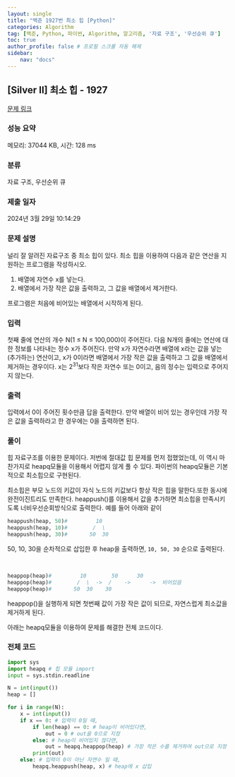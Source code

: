 ```yaml
---
layout: single
title: "백준 1927번 최소 힙 [Python]"
categories: Algorithm
tag: [백준, Python, 파이썬, Algorithm, 알고리즘, '자료 구조', '우선순위 큐']
toc: true
author_profile: false # 프로필 스크롤 자동 해제
sidebar:
    nav: "docs"
---
```

## [Silver II] 최소 힙 - 1927 

[문제 링크](https://www.acmicpc.net/problem/1927) 

### 성능 요약

메모리: 37044 KB, 시간: 128 ms

### 분류

자료 구조, 우선순위 큐

### 제출 일자

2024년 3월 29일 10:14:29

### 문제 설명

<p>널리 잘 알려진 자료구조 중 최소 힙이 있다. 최소 힙을 이용하여 다음과 같은 연산을 지원하는 프로그램을 작성하시오.</p>

<ol>
	<li>배열에 자연수 x를 넣는다.</li>
	<li>배열에서 가장 작은 값을 출력하고, 그 값을 배열에서 제거한다.</li>
</ol>

<p>프로그램은 처음에 비어있는 배열에서 시작하게 된다.</p>

### 입력 

 <p>첫째 줄에 연산의 개수 N(1 ≤ N ≤ 100,000)이 주어진다. 다음 N개의 줄에는 연산에 대한 정보를 나타내는 정수 x가 주어진다. 만약 x가 자연수라면 배열에 x라는 값을 넣는(추가하는) 연산이고, x가 0이라면 배열에서 가장 작은 값을 출력하고 그 값을 배열에서 제거하는 경우이다. x는 2<sup>31</sup>보다 작은 자연수 또는 0이고, 음의 정수는 입력으로 주어지지 않는다.</p>

### 출력 

 <p>입력에서 0이 주어진 횟수만큼 답을 출력한다. 만약 배열이 비어 있는 경우인데 가장 작은 값을 출력하라고 한 경우에는 0을 출력하면 된다.</p>

### 풀이
<p>힙 자료구조를 이용한 문제이다. 저번에 절대값 힙 문제를 먼저 접했었는데, 이 역시 마찬가지로 heapq모듈을 이용해서 어렵지 않게 풀 수 있다. 파이썬의 heapq모듈은 기본적으로 최소힙으로 구현된다.</p>
<p>최소힙은 부모 노드의 키값이 자식 노드의 키값보다 항상 작은 힙을 말한다.또한 동시에 완전이진트리도 만족한다. heappush()를 이용해서 값을 추가하면 최소힙을 만족시키도록 너비우선순회방식으로 출력한다. 예를 들어 아래와 같이</p>

~~~python
heappush(heap, 50)#         10
heappush(heap, 10)#        /  \
heappush(heap, 30)#       50  30
~~~
<p>50, 10, 30을 순차적으로 삽입한 후 heap을 출력하면, <code>10, 50, 30</code> 순으로 출력된다.</p>
<br>

~~~python
heappop(heap)#         10        50      30
heappop(heap)#        /  \  ->  /    ->      ->  비어있음
heappop(heap)#       50  30    30      
~~~
 <p>heappop()을 실행하게 되면 첫번째 값이 가장 작은 값이 되므로, 자연스럽게 최소값을 제거하게 된다.</p>
<p>아래는 heapq모듈을 이용하여 문제를 해결한 전체 코드이다.</p>


### 전체 코드
~~~python
import sys
import heapq # 힙 모듈 import
input = sys.stdin.readline

N = int(input())
heap = []

for i in range(N):
    x = int(input())
    if x == 0: # 입력이 0일 때,
        if len(heap) == 0: # heap이 비어있다면,
            out = 0 # out을 0으로 지정
        else: # heap이 비어있지 않다면,
            out = heapq.heappop(heap) # 가장 작은 수를 제거하여 out으로 지정
        print(out)
    else: # 입력이 0이 아닌 자연수 일 때,
        heapq.heappush(heap, x) # heap에 x 삽입
~~~
